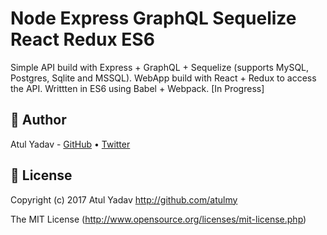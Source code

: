 # Node Express GraphQL Sequelize React Redux ES6
Simple API build with Express + GraphQL + Sequelize (supports MySQL, Postgres, Sqlite and MSSQL). WebApp build with React + Redux to access the API. Writtten in ES6 using Babel + Webpack. [In Progress]

## 🎩 Author
Atul Yadav - [GitHub](https://github.com/atulmy) &bull; [Twitter](https://twitter.com/atulmy)

## 📜 License
Copyright (c) 2017 Atul Yadav http://github.com/atulmy

The MIT License (http://www.opensource.org/licenses/mit-license.php)
